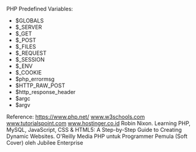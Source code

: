 PHP Predefined Variables:
* $GLOBALS
* $_SERVER
* $_GET
* $_POST
* $_FILES
* $_REQUEST
* $_SESSION
* $_ENV
* $_COOKIE
* $php_errormsg
* $HTTP_RAW_POST
* $http_response_header
* $argc
* $argv

Reference:
https://www.php.net/
www.w3schools.com
www.tutorialspoint.com
www.hostinger.co.id
Robin Nixon. Learning PHP, MySQL, JavaScript, CSS & HTML5: A Step-by-Step Guide to Creating Dynamic Websites. O'Reilly Media
PHP untuk Programmer Pemula (Soft Cover)
oleh Jubilee Enterprise
